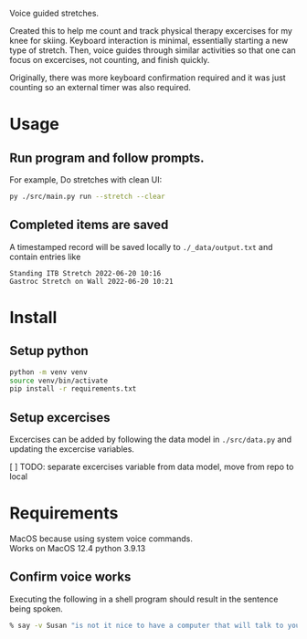 Voice guided stretches.

Created this to help me count and track physical therapy excercises for my knee for skiing. 
Keyboard interaction is minimal, essentially starting a new type of stretch. Then, voice guides through similar activities so that one can focus on excercises, not counting, and finish quickly.

Originally, there was more keyboard confirmation required and it was just counting so an external timer was also required.

# Usage

## Run program and follow prompts. 

For example, Do stretches with clean UI:

```sh
py ./src/main.py run --stretch --clear
```

## Completed items are saved

A timestamped record will be saved locally to `./_data/output.txt` and contain entries like

```
Standing ITB Stretch 2022-06-20 10:16
Gastroc Stretch on Wall 2022-06-20 10:21
```

# Install

## Setup python

```sh
python -m venv venv
source venv/bin/activate
pip install -r requirements.txt
```

## Setup excercises

Excercises can be added by following the data model in `./src/data.py` and updating the excercise variables.

[ ] TODO: separate excercises variable from data model, move from repo to local

# Requirements

MacOS because using system voice commands.    
Works on MacOS 12.4 python 3.9.13

## Confirm voice works

Executing the following in a shell program should result in the sentence being spoken.

```sh
% say -v Susan "is not it nice to have a computer that will talk to you?"
```
